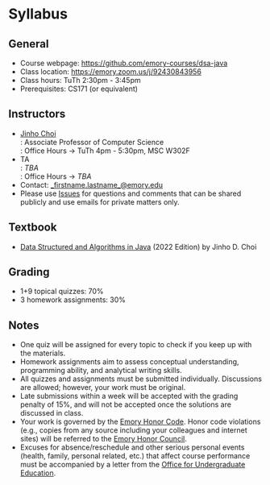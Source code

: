 # Syllabus

## General

* Course webpage: https://github.com/emory-courses/dsa-java
* Class location: https://emory.zoom.us/j/92430843956
* Class hours: TuTh 2:30pm - 3:45pm
* Prerequisites: CS171 (or equivalent)

## Instructors

* [Jinho Choi](http://cs.emory.edu/~choi) <br>
  : Associate Professor of Computer Science<br>
  : Office Hours &rarr; TuTh 4pm - 5:30pm, MSC W302F
* TA<br>
  : _TBA_<br>
  : Office Hours &rarr; _TBA_
* Contact: _firstname.lastname_@emory.edu
* Please use [Issues](issue_guidelines.md) for questions and comments that can be shared publicly and use emails for private matters only.

## Textbook

* [Data Structured and Algorithms in Java](https://emory.gitbook.io/dsa-java/) (2022 Edition) by Jinho D. Choi

## Grading

* 1+9 topical quizzes: 70%
* 3 homework assignments: 30%

## Notes

* One quiz will be assigned for every topic to check if you keep up with the materials.
* Homework assignments aim to assess conceptual understanding, programming ability, and analytical writing skills.
* All quizzes and assignments must be submitted individually. Discussions are allowed; however, your work must be original.
* Late submissions within a week will be accepted with the grading penalty of 15%, and will not be accepted once the solutions are discussed in class.
* Your work is governed by the [Emory Honor Code](http://catalog.college.emory.edu/academic/policies-regulations/honor-code.html). Honor code violations (e.g., copies from any source including your colleagues and internet sites) will be referred to the [Emory Honor Council](http://college.emory.edu/oue/current-students/honor-council.html).
* Excuses for absence/reschedule and other serious personal events (health, family, personal related, etc.) that affect course performance must be accompanied by a letter from the [Office for Undergraduate Education](http://college.emory.edu/oue/current-students/advising.html).
